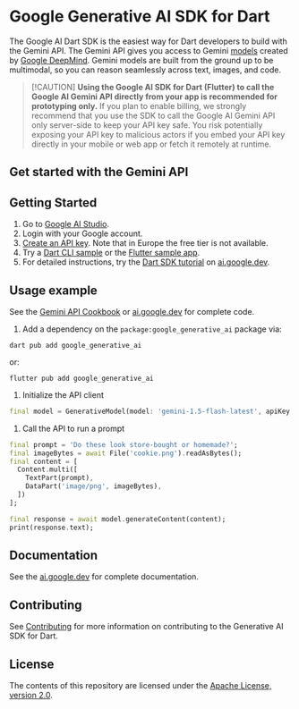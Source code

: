 # Google Generative AI SDK for Dart

The Google AI Dart SDK is the easiest way for Dart developers to build with the
Gemini API. The Gemini API gives you access to Gemini
[models](https://ai.google.dev/models/gemini) created by
[Google DeepMind](https://deepmind.google/technologies/gemini/#introduction).
Gemini models are built from the ground up to be multimodal, so you can reason
seamlessly across text, images, and code.

> [!CAUTION] **Using the Google AI SDK for Dart (Flutter) to call the Google AI
> Gemini API directly from your app is recommended for prototyping only.** If
> you plan to enable billing, we strongly recommend that you use the SDK to call
> the Google AI Gemini API only server-side to keep your API key safe. You risk
> potentially exposing your API key to malicious actors if you embed your API
> key directly in your mobile or web app or fetch it remotely at runtime.

## Get started with the Gemini API

## Getting Started

1.  Go to [Google AI Studio](https://aistudio.google.com/).
2.  Login with your Google account.
3.  [Create an API key](https://aistudio.google.com/app/apikey). Note that in
    Europe the free tier is not available.
4.  Try a [Dart CLI sample](samples/dart/) or the
    [Flutter sample app](samples/flutter_app/).
5.  For detailed instructions, try the
    [Dart SDK tutorial](https://ai.google.dev/gemini-api/docs/get-started/tutorial?lang=dart)
    on [ai.google.dev](https://ai.google.dev).

## Usage example

See the
[Gemini API Cookbook](https://ai.google.dev/gemini-api/docs/get-started/tutorial?lang=dart)
or [ai.google.dev](https://ai.google.dev) for complete code.

1.  Add a dependency on the `package:google_generative_ai` package via:

```shell
dart pub add google_generative_ai
```

or:

```shell
flutter pub add google_generative_ai
```

1.  Initialize the API client

```dart
final model = GenerativeModel(model: 'gemini-1.5-flash-latest', apiKey: apiKey);
```

1.  Call the API to run a prompt

```dart
final prompt = 'Do these look store-bought or homemade?';
final imageBytes = await File('cookie.png').readAsBytes();
final content = [
  Content.multi([
    TextPart(prompt),
    DataPart('image/png', imageBytes),
  ])
];

final response = await model.generateContent(content);
print(response.text);

```

## Documentation

See the
[ai.google.dev]([https://ai.google.dev](https://ai.google.dev/gemini-api/docs)) for complete documentation.

## Contributing

See [Contributing](CONTRIBUTING.md) for more information on contributing to the
Generative AI SDK for Dart.

## License

The contents of this repository are licensed under the
[Apache License, version 2.0](http://www.apache.org/licenses/LICENSE-2.0).
